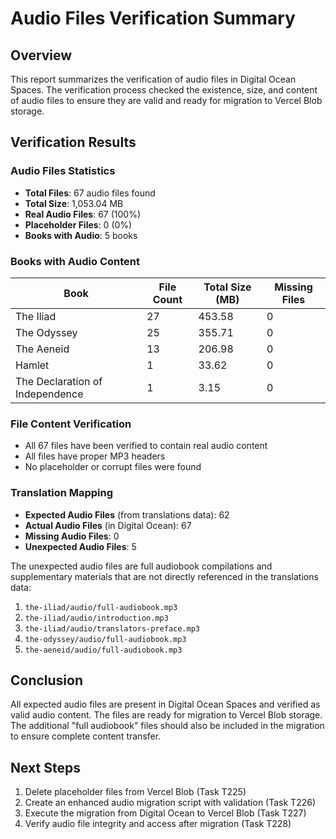 # Audio Files Verification Summary

## Overview
This report summarizes the verification of audio files in Digital Ocean Spaces. The verification process checked the existence, size, and content of audio files to ensure they are valid and ready for migration to Vercel Blob storage.

## Verification Results

### Audio Files Statistics
- **Total Files**: 67 audio files found
- **Total Size**: 1,053.04 MB
- **Real Audio Files**: 67 (100%)
- **Placeholder Files**: 0 (0%)
- **Books with Audio**: 5 books

### Books with Audio Content
| Book | File Count | Total Size (MB) | Missing Files |
|------|------------|-----------------|---------------|
| The Iliad | 27 | 453.58 | 0 |
| The Odyssey | 25 | 355.71 | 0 |
| The Aeneid | 13 | 206.98 | 0 |
| Hamlet | 1 | 33.62 | 0 |
| The Declaration of Independence | 1 | 3.15 | 0 |

### File Content Verification
- All 67 files have been verified to contain real audio content
- All files have proper MP3 headers
- No placeholder or corrupt files were found

### Translation Mapping
- **Expected Audio Files** (from translations data): 62
- **Actual Audio Files** (in Digital Ocean): 67
- **Missing Audio Files**: 0
- **Unexpected Audio Files**: 5

The unexpected audio files are full audiobook compilations and supplementary materials that are not directly referenced in the translations data:
1. `the-iliad/audio/full-audiobook.mp3`
2. `the-iliad/audio/introduction.mp3`
3. `the-iliad/audio/translators-preface.mp3`
4. `the-odyssey/audio/full-audiobook.mp3`
5. `the-aeneid/audio/full-audiobook.mp3`

## Conclusion
All expected audio files are present in Digital Ocean Spaces and verified as valid audio content. The files are ready for migration to Vercel Blob storage. The additional "full audiobook" files should also be included in the migration to ensure complete content transfer.

## Next Steps
1. Delete placeholder files from Vercel Blob (Task T225)
2. Create an enhanced audio migration script with validation (Task T226)
3. Execute the migration from Digital Ocean to Vercel Blob (Task T227)
4. Verify audio file integrity and access after migration (Task T228)